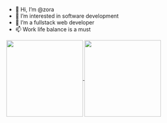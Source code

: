 - 👋 Hi, I’m @zora
- 👀 I’m interested in software development
- 🌱 I’m a fullstack web developer
- 📫 Work life balance is a must

<!---
zora004/zora004 is a ✨ special ✨ repository because its `README.md` (this file) appears on your GitHub profile.
You can click the Preview link to take a look at your changes.
--->

<a href="https://github.com/zora004">
  <img height="200" align="center" src="https://github-readme-stats.vercel.app/api?username=zora004&show_icons=true&theme=transparent&count_private=true&include_all_commits=true&custom_title=Zora's%20GitHub%20Stats&token=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" />
</a>
<a href="https://github.com/zora004">
  <img height="200" align="center" src="https://github-readme-stats.vercel.app/api/top-langs/?username=zora004&layout=compact&langs_count=8&card_width=320&theme=transparent&token=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" />
</a>
